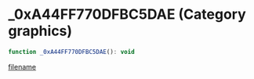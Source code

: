 # _0xA44FF770DFBC5DAE (Category graphics)

```js
function _0xA44FF770DFBC5DAE(): void
```

[filename](_0xA44FF770DFBC5DAE_m.md ':include')